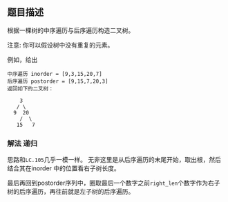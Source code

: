 ## 题目描述
根据一棵树的中序遍历与后序遍历构造二叉树。

注意:
你可以假设树中没有重复的元素。

例如，给出
```
中序遍历 inorder = [9,3,15,20,7]
后序遍历 postorder = [9,15,7,20,3]
返回如下的二叉树：

    3
   / \
  9  20
    /  \
   15   7
```

### 解法 递归
思路和`LC.105`几乎一模一样。
无非这里是从后序遍历的末尾开始，取出根，然后结合其在inorder
中的位置看右子树长度。

最后再回到postorder序列中，圈取最后一个数字之前`right_len`个数字作为右子树的后序遍历，再往前就是左子树的后序遍历。